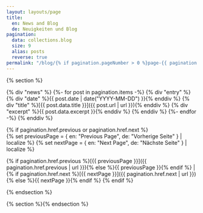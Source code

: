 ```yaml
---
layout: layouts/page
title:
  en: News and Blog
  de: Neuigkeiten und Blog
pagination:
  data: collections.blog
  size: 9
  alias: posts
  reverse: true
permalink: "/blog/{% if pagination.pageNumber > 0 %}page-{{ pagination.pageNumber + 1 }}/{% endif %}index.html"
---
```


{% section %}

{% div "news" %}
{%- for post in pagination.items -%}
  {% div "entry" %}
    {% div "date" %}{{ post.date | date("YYYY-MM-DD") }}{% enddiv %}
    {% div "title" %}[{{ post.data.title }}]({{ post.url | url }}){% enddiv %}
    {% div "excerpt" %}{{ post.data.excerpt }}{% enddiv %}
  {% enddiv %}
{%- endfor -%}
{% enddiv %}

{% if pagination.href.previous or pagination.href.next %}
<br>
{% set previousPage = { en: "Previous Page", de: "Vorherige Seite" } | localize %}
{% set nextPage = { en: "Next Page", de: "Nächste Seite" } | localize %}

{% if pagination.href.previous %}[{{ previousPage }}]({{ pagination.href.previous | url }}){% else %}{{ previousPage }}{% endif %}
|
{% if pagination.href.next %}[{{ nextPage }}]({{ pagination.href.next | url }}){% else %}{{ nextPage }}{% endif %}
{% endif %}

{% endsection %}

{% section %}{% endsection %}
